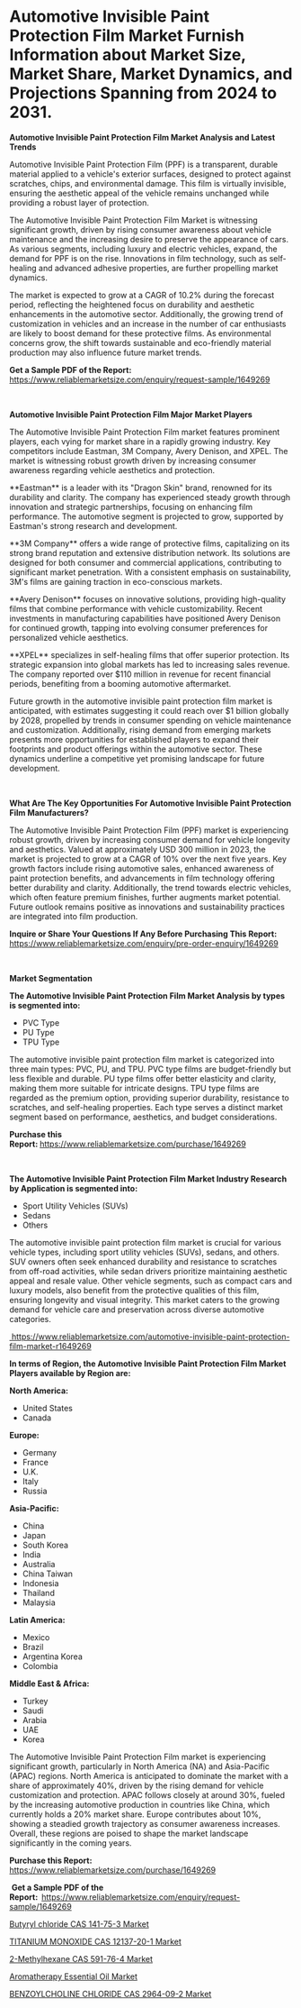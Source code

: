 <p><h1>Automotive Invisible Paint Protection Film Market Furnish Information about Market Size, Market Share, Market Dynamics, and Projections Spanning from 2024 to 2031.</h1></p><p><strong>Automotive Invisible Paint Protection Film Market Analysis and Latest Trends</strong></p>
<p><p>Automotive Invisible Paint Protection Film (PPF) is a transparent, durable material applied to a vehicle's exterior surfaces, designed to protect against scratches, chips, and environmental damage. This film is virtually invisible, ensuring the aesthetic appeal of the vehicle remains unchanged while providing a robust layer of protection. </p><p>The Automotive Invisible Paint Protection Film Market is witnessing significant growth, driven by rising consumer awareness about vehicle maintenance and the increasing desire to preserve the appearance of cars. As various segments, including luxury and electric vehicles, expand, the demand for PPF is on the rise. Innovations in film technology, such as self-healing and advanced adhesive properties, are further propelling market dynamics. </p><p>The market is expected to grow at a CAGR of 10.2% during the forecast period, reflecting the heightened focus on durability and aesthetic enhancements in the automotive sector. Additionally, the growing trend of customization in vehicles and an increase in the number of car enthusiasts are likely to boost demand for these protective films. As environmental concerns grow, the shift towards sustainable and eco-friendly material production may also influence future market trends.</p></p>
<p><strong>Get a Sample PDF of the Report:&nbsp;</strong> <a href="https://www.reliablemarketsize.com/enquiry/request-sample/1649269?utm_campaign=1497&utm_medium=2&utm_source=Github&utm_content=ia&utm_term=15102024&utm_id=automotive-invisible-paint-protection-film">https://www.reliablemarketsize.com/enquiry/request-sample/1649269</a></p>
<p>&nbsp;</p>
<p><strong>Automotive Invisible Paint Protection Film Major Market Players</strong></p>
<p><p>The Automotive Invisible Paint Protection Film market features prominent players, each vying for market share in a rapidly growing industry. Key competitors include Eastman, 3M Company, Avery Denison, and XPEL. The market is witnessing robust growth driven by increasing consumer awareness regarding vehicle aesthetics and protection.</p><p>**Eastman** is a leader with its "Dragon Skin" brand, renowned for its durability and clarity. The company has experienced steady growth through innovation and strategic partnerships, focusing on enhancing film performance. The automotive segment is projected to grow, supported by Eastman's strong research and development.</p><p>**3M Company** offers a wide range of protective films, capitalizing on its strong brand reputation and extensive distribution network. Its solutions are designed for both consumer and commercial applications, contributing to significant market penetration. With a consistent emphasis on sustainability, 3M's films are gaining traction in eco-conscious markets.</p><p>**Avery Denison** focuses on innovative solutions, providing high-quality films that combine performance with vehicle customizability. Recent investments in manufacturing capabilities have positioned Avery Denison for continued growth, tapping into evolving consumer preferences for personalized vehicle aesthetics.</p><p>**XPEL** specializes in self-healing films that offer superior protection. Its strategic expansion into global markets has led to increasing sales revenue. The company reported over $110 million in revenue for recent financial periods, benefiting from a booming automotive aftermarket.</p><p>Future growth in the automotive invisible paint protection film market is anticipated, with estimates suggesting it could reach over $1 billion globally by 2028, propelled by trends in consumer spending on vehicle maintenance and customization. Additionally, rising demand from emerging markets presents more opportunities for established players to expand their footprints and product offerings within the automotive sector. These dynamics underline a competitive yet promising landscape for future development.</p></p>
<p>&nbsp;</p>
<p><strong>What Are The Key Opportunities For Automotive Invisible Paint Protection Film Manufacturers?</strong></p>
<p><p>The Automotive Invisible Paint Protection Film (PPF) market is experiencing robust growth, driven by increasing consumer demand for vehicle longevity and aesthetics. Valued at approximately USD 300 million in 2023, the market is projected to grow at a CAGR of 10% over the next five years. Key growth factors include rising automotive sales, enhanced awareness of paint protection benefits, and advancements in film technology offering better durability and clarity. Additionally, the trend towards electric vehicles, which often feature premium finishes, further augments market potential. Future outlook remains positive as innovations and sustainability practices are integrated into film production.</p></p>
<p><strong>Inquire or Share Your Questions If Any Before Purchasing This Report:</strong> <a href="https://www.reliablemarketsize.com/enquiry/pre-order-enquiry/1649269?utm_campaign=1497&utm_medium=2&utm_source=Github&utm_content=ia&utm_term=15102024&utm_id=automotive-invisible-paint-protection-film">https://www.reliablemarketsize.com/enquiry/pre-order-enquiry/1649269</a></p>
<p>&nbsp;</p>
<p><strong>Market Segmentation</strong></p>
<p><strong>The Automotive Invisible Paint Protection Film Market Analysis by types is segmented into:</strong></p>
<p><ul><li>PVC Type</li><li>PU Type</li><li>TPU Type</li></ul></p>
<p><p>The automotive invisible paint protection film market is categorized into three main types: PVC, PU, and TPU. PVC type films are budget-friendly but less flexible and durable. PU type films offer better elasticity and clarity, making them more suitable for intricate designs. TPU type films are regarded as the premium option, providing superior durability, resistance to scratches, and self-healing properties. Each type serves a distinct market segment based on performance, aesthetics, and budget considerations.</p></p>
<p><strong>Purchase this Report:&nbsp;</strong><a href="https://www.reliablemarketsize.com/purchase/1649269?utm_campaign=1497&utm_medium=2&utm_source=Github&utm_content=ia&utm_term=15102024&utm_id=automotive-invisible-paint-protection-film">https://www.reliablemarketsize.com/purchase/1649269</a></p>
<p>&nbsp;</p>
<p><strong>The Automotive Invisible Paint Protection Film Market Industry Research by Application is segmented into:</strong></p>
<p><ul><li>Sport Utility Vehicles (SUVs)</li><li>Sedans</li><li>Others</li></ul></p>
<p><p>The automotive invisible paint protection film market is crucial for various vehicle types, including sport utility vehicles (SUVs), sedans, and others. SUV owners often seek enhanced durability and resistance to scratches from off-road activities, while sedan drivers prioritize maintaining aesthetic appeal and resale value. Other vehicle segments, such as compact cars and luxury models, also benefit from the protective qualities of this film, ensuring longevity and visual integrity. This market caters to the growing demand for vehicle care and preservation across diverse automotive categories.</p></p>
<p><a href="https://www.reliablemarketsize.com/automotive-invisible-paint-protection-film-market-r1649269?utm_campaign=1497&utm_medium=2&utm_source=Github&utm_content=ia&utm_term=15102024&utm_id=automotive-invisible-paint-protection-film">&nbsp;https://www.reliablemarketsize.com/automotive-invisible-paint-protection-film-market-r1649269</a></p>
<p><strong>In terms of Region, the Automotive Invisible Paint Protection Film Market Players available by Region are:</strong></p>
<p>
    <p> <strong> North America: </strong>
        <ul>
            <li>United States</li>
            <li>Canada</li>
        </ul>
        </p> 
    <p> <strong> Europe: </strong>
        <ul>
            <li>Germany</li>
            <li>France</li>
            <li>U.K.</li>
            <li>Italy</li>
            <li>Russia</li>
        </ul>
        </p> 
    <p> <strong> Asia-Pacific: </strong>
        <ul>
            <li>China</li>
            <li>Japan</li>
            <li>South Korea</li>
            <li>India</li>
            <li>Australia</li>
            <li>China Taiwan</li>
            <li>Indonesia</li>
            <li>Thailand</li>
            <li>Malaysia</li>
        </ul>
        </p> 
    <p> <strong> Latin America: </strong>
        <ul>
            <li>Mexico</li>
            <li>Brazil</li>
            <li>Argentina Korea</li>
            <li>Colombia</li>
        </ul>
        </p> 
    <p> <strong> Middle East & Africa: </strong>
        <ul>
            <li>Turkey</li>
            <li>Saudi</li>
            <li>Arabia</li>
            <li>UAE</li>
            <li>Korea</li>
        </ul>
    </p>
    </p>
<p><p>The Automotive Invisible Paint Protection Film market is experiencing significant growth, particularly in North America (NA) and Asia-Pacific (APAC) regions. North America is anticipated to dominate the market with a share of approximately 40%, driven by the rising demand for vehicle customization and protection. APAC follows closely at around 30%, fueled by the increasing automotive production in countries like China, which currently holds a 20% market share. Europe contributes about 10%, showing a steadied growth trajectory as consumer awareness increases. Overall, these regions are poised to shape the market landscape significantly in the coming years.</p></p>
<p><strong>Purchase this Report: </strong><a href="https://www.reliablemarketsize.com/purchase/1649269?utm_campaign=1497&utm_medium=2&utm_source=Github&utm_content=ia&utm_term=15102024&utm_id=automotive-invisible-paint-protection-film">https://www.reliablemarketsize.com/purchase/1649269</a></p>
<p>&nbsp;<strong>Get a Sample PDF of the Report:&nbsp;&nbsp;</strong><a href="https://www.reliablemarketsize.com/enquiry/request-sample/1649269?utm_campaign=1497&utm_medium=2&utm_source=Github&utm_content=ia&utm_term=15102024&utm_id=automotive-invisible-paint-protection-film">https://www.reliablemarketsize.com/enquiry/request-sample/1649269</a></p>
<p><strong></strong></p>
<p><p><a href="https://www.linkedin.com/pulse/future-butyryl-chloride-cas-141-75-3-market-global-forecast-yn9sf?utm_campaign=1497&utm_medium=2&utm_source=Github&utm_content=ia&utm_term=15102024&utm_id=automotive-invisible-paint-protection-film">Butyryl chloride CAS 141-75-3 Market</a></p><p><a href="https://www.linkedin.com/pulse/titanium-monoxide-cas-12137-20-1-market-size-type-atype-rkbee?utm_campaign=1497&utm_medium=2&utm_source=Github&utm_content=ia&utm_term=15102024&utm_id=automotive-invisible-paint-protection-film">TITANIUM MONOXIDE CAS 12137-20-1 Market</a></p><p><a href="https://www.linkedin.com/pulse/regulatory-landscape-its-influence-global-2-methylhexane-pvgce?utm_campaign=1497&utm_medium=2&utm_source=Github&utm_content=ia&utm_term=15102024&utm_id=automotive-invisible-paint-protection-film">2-Methylhexane CAS 591-76-4 Market</a></p><p><a href="https://www.linkedin.com/pulse/future-aromatherapy-essential-oil-market-global-forecast-trends-en3se?utm_campaign=1497&utm_medium=2&utm_source=Github&utm_content=ia&utm_term=15102024&utm_id=automotive-invisible-paint-protection-film">Aromatherapy Essential Oil Market</a></p><p><a href="https://www.linkedin.com/pulse/competitive-intelligence-benzoylcholine-chloride-cas-2964-09-2-pin3e?utm_campaign=1497&utm_medium=2&utm_source=Github&utm_content=ia&utm_term=15102024&utm_id=automotive-invisible-paint-protection-film">BENZOYLCHOLINE CHLORIDE CAS 2964-09-2 Market</a></p></p>